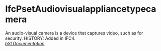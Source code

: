 IfcPsetAudiovisualappliancetypecamera
=====================================
An audio-visual camera is a device that captures video, such as for security.
HISTORY: Added in IFC4.  
[ _bSI
Documentation_](https://standards.buildingsmart.org/IFC/DEV/IFC4_2/FINAL/HTML/schema/ifcelectricaldomain/pset/pset_audiovisualappliancetypecamera.htm)


